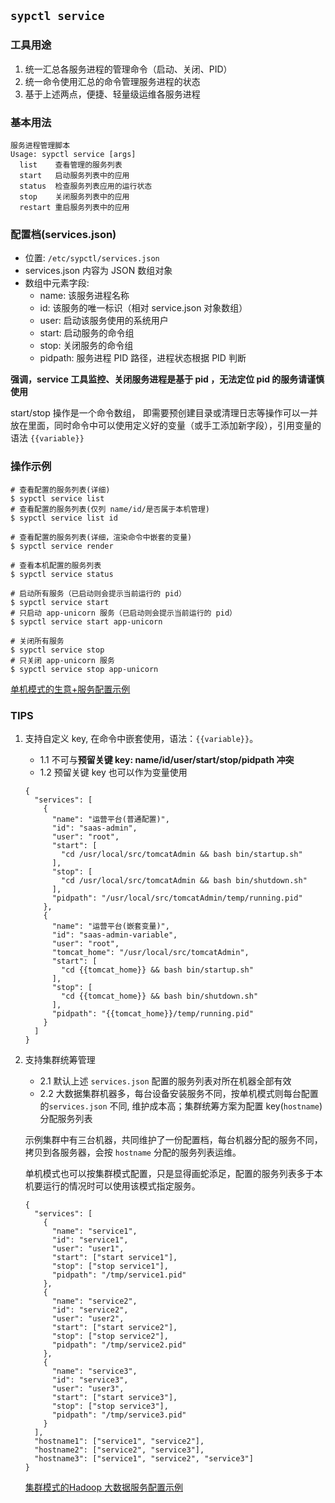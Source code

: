 ## `sypctl service`

### 工具用途

1. 统一汇总各服务进程的管理命令（启动、关闭、PID）
2. 统一命令使用汇总的命令管理服务进程的状态
3. 基于上述两点，便捷、轻量级运维各服务进程

### 基本用法

```
服务进程管理脚本
Usage: sypctl service [args]
  list    查看管理的服务列表
  start   启动服务列表中的应用
  status  检查服务列表应用的运行状态
  stop    关闭服务列表中的应用
  restart 重启服务列表中的应用
```

### 配置档(services.json)

- 位置: `/etc/sypctl/services.json`
- services.json 内容为 JSON 数组对象
- 数组中元素字段:
    - name: 该服务进程名称
    - id: 该服务的唯一标识（相对 service.json 对象数组）
    - user: 启动该服务使用的系统用户
    - start: 启动服务的命令组
    - stop: 关闭服务的命令组
    - pidpath: 服务进程 PID 路径，进程状态根据 PID 判断

**强调，service 工具监控、关闭服务进程是基于 pid ，无法定位 pid 的服务请谨慎使用**

start/stop 操作是一个命令数组， 即需要预创建目录或清理日志等操作可以一并放在里面，同时命令中可以使用定义好的变量（或手工添加新字段），引用变量的语法 `{{variable}}`


### 操作示例

```
# 查看配置的服务列表(详细)
$ sypctl service list
# 查看配置的服务列表(仅列 name/id/是否属于本机管理)
$ sypctl service list id

# 查看配置的服务列表(详细，渲染命令中嵌套的变量)
$ sypctl service render

# 查看本机配置的服务列表
$ sypctl service status

# 启动所有服务（已启动则会提示当前运行的 pid）
$ sypctl service start
# 只启动 app-unicorn 服务（已启动则会提示当前运行的 pid）
$ sypctl service start app-unicorn

# 关闭所有服务
$ sypctl service stop
# 只关闭 app-unicorn 服务
$ sypctl service stop app-unicorn
```

[单机模式的生意+服务配置示例](linux/config/eziiot-standalone-services.json)

### TIPS

1. 支持自定义 key, 在命令中嵌套使用，语法：`{{variable}}`。
    - 1.1 不可与**预留关键 key: name/id/user/start/stop/pidpath 冲突**
    - 1.2 预留关键 key 也可以作为变量使用
    
    ```
    {
      "services": [
        {
          "name": "运营平台(普通配置)",
          "id": "saas-admin",
          "user": "root",
          "start": [
            "cd /usr/local/src/tomcatAdmin && bash bin/startup.sh"
          ],
          "stop": [
            "cd /usr/local/src/tomcatAdmin && bash bin/shutdown.sh"
          ],
          "pidpath": "/usr/local/src/tomcatAdmin/temp/running.pid"
        },
        {
          "name": "运营平台(嵌套变量)",
          "id": "saas-admin-variable",
          "user": "root",
          "tomcat_home": "/usr/local/src/tomcatAdmin",
          "start": [
            "cd {{tomcat_home}} && bash bin/startup.sh"
          ],
          "stop": [
            "cd {{tomcat_home}} && bash bin/shutdown.sh"
          ],
          "pidpath": "{{tomcat_home}}/temp/running.pid"
        }
      ]
    }
    ```

2. 支持集群统筹管理
    - 2.1 默认上述 `services.json` 配置的服务列表对所在机器全部有效
    - 2.2 大数据集群机器多，每台设备安装服务不同，按单机模式则每台配置的`services.json` 不同, 维护成本高；集群统筹方案为配置 key(`hostname`) 分配服务列表

    示例集群中有三台机器，共同维护了一份配置档，每台机器分配的服务不同，拷贝到各服务器，会按 `hostname` 分配的服务列表运维。
    
    单机模式也可以按集群模式配置，只是显得画蛇添足，配置的服务列表多于本机要运行的情况时可以使用该模式指定服务。
      
    ```
    {
      "services": [
        {
          "name": "service1",
          "id": "service1",
          "user": "user1",
          "start": ["start service1"],
          "stop": ["stop service1"],        
          "pidpath": "/tmp/service1.pid"
        },
        {
          "name": "service2",
          "id": "service2",
          "user": "user2",
          "start": ["start service2"],
          "stop": ["stop service2"],        
          "pidpath": "/tmp/service2.pid"
        },
        {
          "name": "service3",
          "id": "service3",
          "user": "user3",
          "start": ["start service3"],
          "stop": ["stop service3"],        
          "pidpath": "/tmp/service3.pid"
        }
      ],
      "hostname1": ["service1", "service2"],
      "hostname2": ["service2", "service3"],
      "hostname3": ["service1", "service2", "service3"]
    }
    ```

    [集群模式的Hadoop 大数据服务配置示例](linux/config/hadoop-cluster-services.json)
